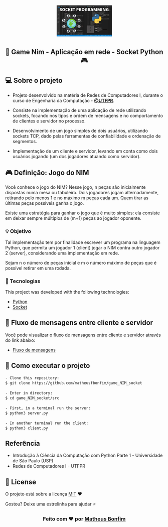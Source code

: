 <h1 align="center">
  <img alt="socket" src=".github/socket.jpg" width="35%"/>
</h1>

<h2 align="center">
  🔌 Game Nim - Aplicação em rede - Socket Python 🎮  
</h2>

## 💻 Sobre o projeto

- Projeto desenvolvido na matéria de Redes de Computadores I, durante o curso de Engenharia da Computação - **[@UTFPR](http://www.utfpr.edu.br/)**.

- Consiste na implementação de uma aplicação de rede utilizando sockets, focando nos tipos e ordem de mensagens e no comportamento de clientes e servidor no processo.

- Desenvolvimento de um jogo simples de dois usuários, utilizando sockets TCP, dado pelas ferramentas de confiabilidade e ordenação de segmentos.

- Implementação de um cliente e servidor, levando em conta como dois usuários jogando (um dos jogadores atuando como servidor).

## 🎮 Definição: Jogo do NIM 

Você conhece o jogo do NIM? Nesse jogo, n peças são inicialmente dispostas numa mesa ou tabuleiro. Dois jogadores jogam alternadamente, retirando pelo menos 1 e no máximo m peças cada um. Quem tirar as últimas peças possíveis ganha o jogo.

Existe uma estratégia para ganhar o jogo que é muito simples: ela consiste em deixar sempre múltiplos de (m+1) peças ao jogador oponente.

### 💡 Objetivo

Tal implementação tem por finalidade escrever um programa na linguagem Python, que permita um jogador 1 (client) jogar o NIM contra outro jogador 2 (server), considerando uma implementação em rede.

Sejam n o número de peças inicial e m o número máximo de peças que é possível retirar em uma rodada.

### :rocket: Tecnologias

This project was developed with the following technologies:

- [Python]()
- [Socket](https://docs.python.org/3/library/socket.html)

## 🔁 Fluxo de mensagens entre cliente e servidor

Você pode visualizar o fluxo de mensagens entre cliente e servidor através do link abaixo:

- [Fluxo de mensagens](.github/message_flow_client_server.pdf)


## 🚀 Como executar o projeto

   ```
   - Clone this repository:
   $ git clone https://github.com/matheusfbonfim/game_NIM_socket

   - Enter in directory:
   $ cd game_NIM_socket/src

   - First, in a terminal run the server:
   $ python3 server.py

   - In another terminal run the client:
   $ python3 client.py
   ```

## Referência

- Introdução à Ciência da Computação com Python Parte 1 - Universidade de São Paulo (USP)
- Redes de Computadores I - UTFPR

## :memo: License

O projeto está sobre a licença [MIT](./LICENSE) ❤️ 

Gostou? Deixe uma estrelinha para ajudar ⭐

<!-- Mensagem final -->
<h3 align="center">
Feito com ❤️ por <a href="https://www.linkedin.com/in/matheus-de-farias-bonfim-448667169/">Matheus Bonfim</a>
</h3>
